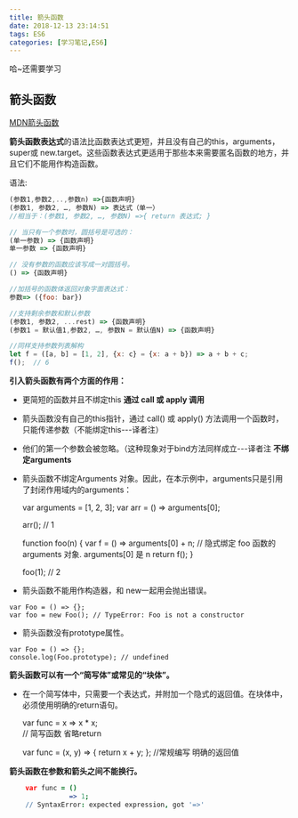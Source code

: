 ```yaml
---
title: 箭头函数
date: 2018-12-13 23:14:51
tags: ES6
categories: [学习笔记,ES6]
---
```

哈~还需要学习
<!-- more -->
## 箭头函数 ##

[MDN箭头函数][1]

**箭头函数表达式**的语法比函数表达式更短，并且没有自己的this，arguments，super或 new.target。这些函数表达式更适用于那些本来需要匿名函数的地方，并且它们不能用作构造函数。

语法:

```js
(参数1,参数2,..,参数n) =>{函数声明}
(参数1, 参数2, …, 参数N) => 表达式（单一）
//相当于：(参数1, 参数2, …, 参数N) =>{ return 表达式; }

// 当只有一个参数时，圆括号是可选的：
(单一参数) => {函数声明}
单一参数 => {函数声明}

// 没有参数的函数应该写成一对圆括号。
() => {函数声明}
```

```js
//加括号的函数体返回对象字面表达式：
参数=> ({foo: bar})

//支持剩余参数和默认参数
(参数1, 参数2, ...rest) => {函数声明}
(参数1 = 默认值1,参数2, …, 参数N = 默认值N) => {函数声明}

//同样支持参数列表解构
let f = ([a, b] = [1, 2], {x: c} = {x: a + b}) => a + b + c;
f();  // 6
```
**引入箭头函数有两个方面的作用：**
 - 更简短的函数并且不绑定this
**通过 call 或 apply 调用**
 - 箭头函数没有自己的this指针，通过 call() 或 apply() 方法调用一个函数时，只能传递参数（不能绑定this---译者注）
 - 他们的第一个参数会被忽略。（这种现象对于bind方法同样成立---译者注
**不绑定arguments**
 - 箭头函数不绑定Arguments 对象。因此，在本示例中，arguments只是引用了封闭作用域内的arguments：

    var arguments = [1, 2, 3];
    var arr = () => arguments[0];
    
    arr(); // 1
    
    function foo(n) {
      var f = () => arguments[0] + n; // 隐式绑定 foo 函数的 arguments 对象. arguments[0] 是 n
      return f();
    }
    
    foo(1); // 2

 - 箭头函数不能用作构造器，和 new一起用会抛出错误。

```
var Foo = () => {};
var foo = new Foo(); // TypeError: Foo is not a constructor

```

 - 箭头函数没有prototype属性。

```
var Foo = () => {};
console.log(Foo.prototype); // undefined
```

**箭头函数可以有一个“简写体”或常见的“块体”。**  
 - 在一个简写体中，只需要一个表达式，并附加一个隐式的返回值。在块体中，必须使用明确的return语句。

    var func = x => x * x;                  
    // 简写函数 省略return
    
    var func = (x, y) => { return x + y; }; 
    //常规编写 明确的返回值

**箭头函数在参数和箭头之间不能换行。**

``` coffeescript
    var func = ()
               => 1; 
    // SyntaxError: expected expression, got '=>'
```




  [1]: https://developer.mozilla.org/zh-CN/docs/Web/JavaScript/Reference/Functions/Arrow_functions
